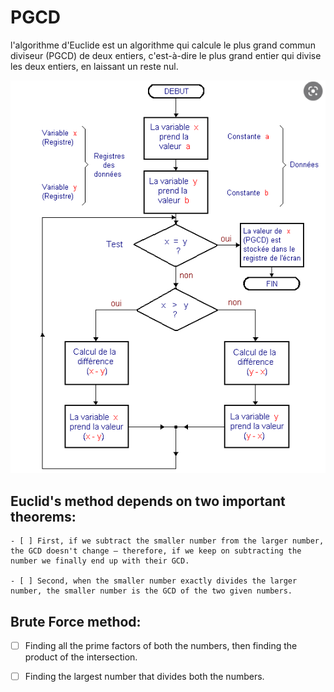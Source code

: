 # PGCD
l'algorithme d'Euclide est un algorithme qui calcule le plus grand commun diviseur (PGCD) de deux entiers, c'est-à-dire le plus grand entier qui divise les deux entiers, en laissant un reste nul. 

<p align="center"><img src="./img/pgcd using Euclide.png"/></p>

## Euclid's method depends on two important theorems:
    - [ ] First, if we subtract the smaller number from the larger number, the GCD doesn't change – therefore, if we keep on subtracting the number we finally end up with their GCD.

    - [ ] Second, when the smaller number exactly divides the larger number, the smaller number is the GCD of the two given numbers.

## Brute Force method:
- [ ] Finding all the prime factors of both the numbers, then finding the product of the intersection.

- [ ] Finding the largest number that divides both the numbers.